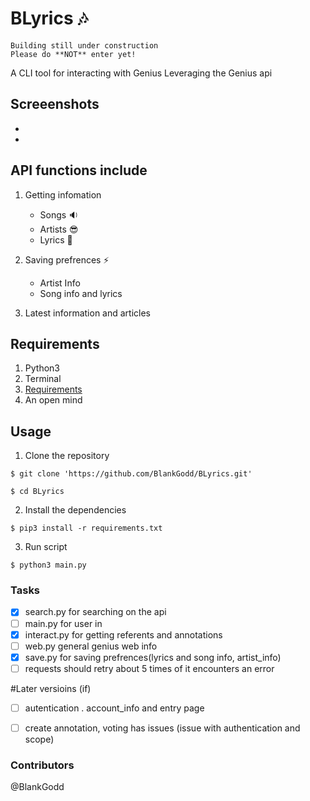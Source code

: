 # BLyrics :notes: 
```
Building still under construction 
Please do **NOT** enter yet! 
```
A CLI tool for interacting with Genius
Leveraging the Genius api 

## Screeenshots
- 
- 

## API functions include
1. Getting infomation 
   - Songs :sound:
   - Artists :sunglasses:
   - Lyrics :memo:

2. Saving prefrences :zap:
   - Artist Info
   - Song info and lyrics
   
3. Latest information and articles

## Requirements
1. Python3 
2. Terminal
3. [Requirements](requirements.txt)
4. An open mind

## Usage
1. Clone the repository
```
$ git clone 'https://github.com/BlankGodd/BLyrics.git'

$ cd BLyrics
```

2. Install the dependencies
```
$ pip3 install -r requirements.txt
```

3. Run script 
```
$ python3 main.py
```

### Tasks
- [X] search.py for searching on the api
- [ ] main.py for user in
- [X] interact.py for getting referents and annotations
- [ ] web.py general genius web info
- [X] save.py for saving prefrences(lyrics and song info, artist_info)
- [ ] requests should retry about 5 times of it encounters an error

#Later versioins (if)
- [ ] autentication . account_info and entry page
- [ ] create annotation, voting has issues (issue with authentication and scope)


### Contributors
@BlankGodd


